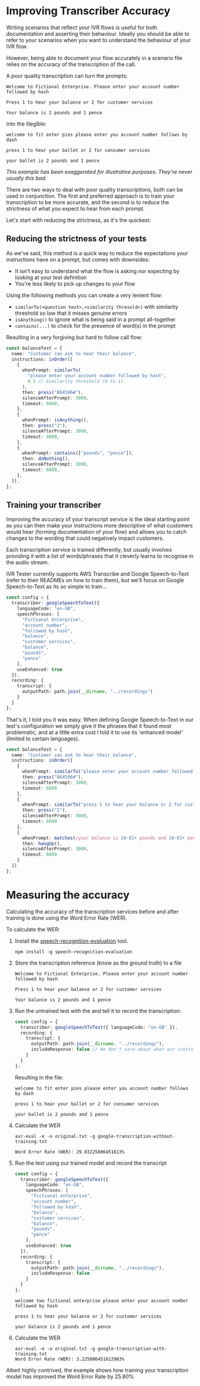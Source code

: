 # Improving Transcriber Accuracy

Writing scenarios that reflect your IVR flows is useful for both documentation and asserting their behaviour. Ideally
you should be able to refer to your scenarios when you want to understand the behaviour of your IVR flow.

However, being able to document your flow accurately in a scenario file relies on the accuracy of the transcription of
the call.

A poor quality transcription can turn the prompts:

```
Welcome to Fictional Enterprise. Please enter your account number followed by hash

Press 1 to hear your balance or 2 for customer services

Your balance is 2 pounds and 1 pence
```

into the illegible:

```
welcome to fit enter pies please enter you account number follows by dash

press 1 to hear your ballet or 2 for consumer services

your ballet is 2 pounds and 1 pence
```

*This example has been exaggerated for illustrative purposes. They're never usually this bad.*

There are two ways to deal with poor quality transcriptions, both can be used in conjunction. The first and preferred
approach is to train your transcription to be more accurate, and the second is to reduce the strictness of what you
expect to hear from each prompt.

Let's start with reducing the strictness, as it's the quickest:

## Reducing the strictness of your tests

As we've said, this method is a quick way to reduce the expectations your instructions have on a prompt, but comes
with downsides:

* It isn't easy to understand what the flow is asking nor expecting by looking at your test definition
* You're less likely to pick up changes to your flow

Using the following methods you can create a very lenient flow:

* `similarTo(<question text>,<similarity thresold>)` with similarity threshold so low that it misses genuine errors
* `isAnything()` to ignore what is being said in a prompt all-together
* `contains(...)` to check for the presence of word(s) in the prompt

Resulting in a very forgiving but hard to follow call flow:

```typescript
const balanceTest = {
  name: "Customer can ask to hear their balance",
  instructions: inOrder([
    {
      whenPrompt: similarTo(
        "please enter your account number followed by hash",
        0.3 // Similarity threshold (0 to 1)
      ),
      then: press("864586#"),
      silenceAfterPrompt: 3000,
      timeout: 6000,
    },
    {
      whenPrompt: isAnything(),
      then: press("2"),
      silenceAfterPrompt: 3000,
      timeout: 6000,
    },
    {
      whenPrompt: contains(["pounds", "pence"]),
      then: doNothing(),
      silenceAfterPrompt: 3000,
      timeout: 6000,
    },
  ]),
};
```

## Training your transcriber

Improving the accuracy of your transcript service is the ideal starting point as you can then make your instructions
more descriptive of what customers would hear (forming documentation of your flow) and allows you to catch changes to
the wording that could negatively impact customers.

Each transcription service is trained differently, but usually involves providing it with a list of words/phrases that
it cleverly learns to recognise in the audio stream.

IVR Tester currently supports AWS Transcribe and Google Speech-to-Text (refer to their READMEs on how to train them),
but we'll focus on Google Speech-to-Text as its so simple to train...

```typescript
const config = {
  transcriber: googleSpeechToText({
    languageCode: "en-GB",
    speechPhrases: [
      "Fictional Enterprise",
      "account number",
      "followed by hash",
      "balance",
      "customer services",
      "balance",
      "pounds",
      "pence"
    ],
    useEnhanced: true
  }),
  recording: {
    transcript: {
      outputPath: path.join(__dirname, "../recordings")
    }
  }
};
```

That's it, I told you it was easy. When defining Google Speech-to-Text in our test's configuration we simply give it
the phrases that it found most problematic, and at a little extra cost I told it to use its 'enhanced model'
(limited to certain languages).

```typescript
const balanceTest = {
  name: "Customer can ask to hear their balance",
  instructions: inOrder([
    {
      whenPrompt: similarTo("please enter your account number followed by hash"),
      then: press("864586#"),
      silenceAfterPrompt: 3000,
      timeout: 6000
    },
    {
      whenPrompt: similarTo("press 1 to hear your balance or 2 for customer services"),
      then: press("2"),
      silenceAfterPrompt: 3000,
      timeout: 6000
    },
    {
      whenPrompt: matches(/your balance is [0-9]+ pounds and [0-9]+ pence/),
      then: hangUp(),
      silenceAfterPrompt: 3000,
      timeout: 6000
    }
  ])
};
```

# Measuring the accuracy

Calculating the accuracy of the transcription services before and after training is done using the Word Error Rate (WER).

To calculate the WER:

1. Install the [speech-recognition-evaluation](https://github.com/symblai/speech-recognition-evaluation#installation)
   tool.
    ```shell
    npm install -g speech-recognition-evaluation
    ```

2. Store the transcription reference (know as the ground truth) to a file
    ```text
    Welcome to Fictional Enterprise. Please enter your account number followed by hash

    Press 1 to hear your balance or 2 for customer services

    Your balance is 2 pounds and 1 pence
    ```

3. Run the untrained test with the and tell it to record the transcription:
    ```typescript
    const config = {
      transcriber: googleSpeechToText({ languageCode: "en-GB" }),
      recording: {
        transcript: {
          outputPath: path.join(__dirname, "../recordings"),
          includeResponse: false // We don't care about what our instructions responded with
        }
      }
    };
    ```

    Resulting in the file:
    ```text
    welcome to fit enter pies please enter you account number follows by dash

    press 1 to hear your ballet or 2 for consumer services

    your ballet is 2 pounds and 1 pence
    ```

4. Calculate the WER
   ```shell
   asr-eval -e -o original.txt -g google-transcription-without-training.txt

   Word Error Rate (WER): 29.03225806451613%
   ```

5. Run the test using our trained model and record the transcript
    ```typescript
    const config = {
      transcriber: googleSpeechToText({
        languageCode: "en-GB",
        speechPhrases: [
          "fictional enterprise",
          "account number",
          "followed by hash",
          "balance",
          "customer services",
          "balance",
          "pounds",
          "pence"
        ],
        useEnhanced: true
      }),
      recording: {
        transcript: {
          outputPath: path.join(__dirname, "../recordings"),
          includeResponse: false
        }
      }
    };
    ```

    ```text
    welcome two fictional enterprise please enter your account number followed by hash

    press 1 to hear your balance or 2 for customer services

    your balance is 2 pounds and 1 pence
    ```

6. Calculate the WER
   ```shell
   asr-eval -e -o original.txt -g google-transcription-with-training.txt
   Word Error Rate (WER): 3.225806451612903%
   ```

Albeit highly contrived, the example shows how training your transcription model has improved the Word Error Rate
by 25.80%
